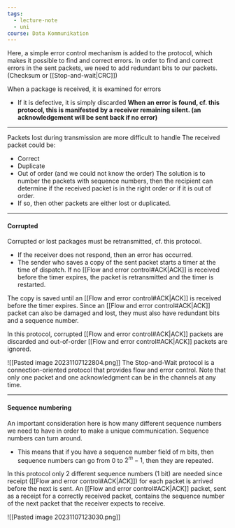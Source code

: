 ```yaml
---
tags:
  - lecture-note
  - uni
course: Data Kommunikation
---
```

Here, a simple error control mechanism is added to the protocol, which makes it possible to find and correct errors. In order to find and correct errors in the sent packets, we need to add redundant bits to our packets. (Checksum or [[Stop-and-wait|CRC]]) 

When a package is received, it is examined for errors 
* If it is defective, it is simply discarded 
**When an error is found, cf. this protocol, this is manifested by a receiver remaining silent. (an acknowledgement will be sent back if no error)**

***
Packets lost during transmission are more difficult to handle
The received packet could be:
* Correct
* Duplicate
* Out of order (and we could not know the order)
The solution is to number the packets with sequence numbers, then the recipient can determine if the received packet is in the right order or if it is out of order.
* If so, then other packets are either lost or duplicated.

***
#### Corrupted
Corrupted or lost packages must be retransmitted, cf. this protocol.
* If the receiver does not respond, then an error has occurred.
* The sender who saves a copy of the sent packet starts a timer at the time of dispatch.
If no [[Flow and error control#ACK|ACK]] is received before the timer expires, the packet is retransmitted and the timer is restarted.

The copy is saved until an [[Flow and error control#ACK|ACK]] is received before the timer expires. Since an [[Flow and error control#ACK|ACK]] packet can also be damaged and lost, they must also have redundant bits and a sequence number. 

In this protocol, corrupted [[Flow and error control#ACK|ACK]] packets are discarded and out-of-order [[Flow and error control#ACK|ACK]] packets are ignored.

![[Pasted image 20231107122804.png]]
The Stop-and-Wait protocol is a connection-oriented protocol that provides flow and error control. Note that only one packet and one acknowledgment can be in the channels at any time.

***
#### Sequence numbering
An important consideration here is how many different sequence numbers we need to have in order to make a unique communication.
Sequence numbers can turn around.
* This means that if you have a sequence number field of m bits, then sequence numbers can go from 0 to $2^m-1$, then they are repeated.

In this protocol only 2 different sequence numbers (1 bit) are needed since receipt ([[Flow and error control#ACK|ACK]]) for each packet is arrived before the next is sent. An [[Flow and error control#ACK|ACK]] packet, sent as a receipt for a correctly received packet, contains the sequence number of the next packet that the receiver expects to receive.

![[Pasted image 20231107123030.png]]
